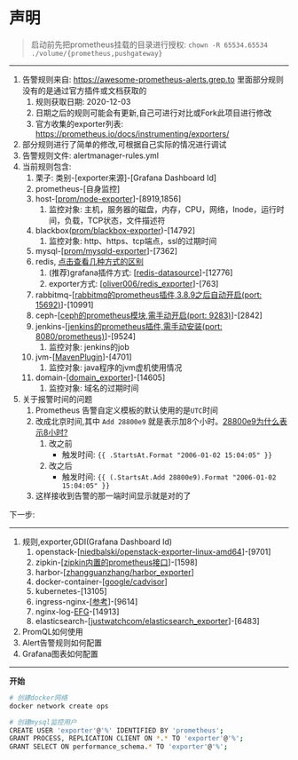 # 声明

> 启动前先把prometheus挂载的目录进行授权: `chown -R 65534.65534 ./volume/{prometheus,pushgateway}`

---

1. 告警规则来自: <https://awesome-prometheus-alerts.grep.to> 里面部分规则没有的是通过官方插件或文档获取的
   1. 规则获取日期: 2020-12-03
   2. 日期之后的规则可能会有更新,自己可进行对比或Fork此项目进行修改
   3. 官方收集的exporter列表: <https://prometheus.io/docs/instrumenting/exporters/>
2. 部分规则进行了简单的修改,可根据自己实际的情况进行调试
3. 告警规则文件: alertmanager-rules.yml
4. 当前规则包含:
   1. 栗子: 类别-[exporter来源]-[Grafana Dashboard Id]
   2. prometheus-[自身监控]
   3. host-[[prom/node-exporter](https://hub.docker.com/r/prom/node-exporter)]-[8919,1856]
      1. 监控对象: 主机，服务器的磁盘，内存，CPU，网络，Inode，运行时间，负载，TCP状态，文件描述符
   4. blackbox([prom/blackbox-exporter](https://hub.docker.com/r/prom/blackbox-exporter))-[14792]
      1. 监控对象: http、https、tcp端点，ssl的过期时间
   5. mysql-[[prom/mysqld-exporter](https://hub.docker.com/r/prom/mysqld-exporter)]-[7362]
   6. redis, [点击查看几种方式的区别](https://redisgrafana.github.io/intro/)
      1. (推荐)grafana插件方式: [[redis-datasource](https://grafana.com/grafana/plugins/redis-datasource/)]-[12776]
      2. exporter方式: [[oliver006/redis_exporter](https://hub.docker.com/r/oliver006/redis_exporter)]-[763]
   7. rabbitmq-[[rabbitmq的prometheus插件,3.8.9之后自动开启(port: 15692)](https://www.rabbitmq.com/prometheus.html)]-[10991]
   8. ceph-[[ceph的prometheus模块,需手动开启(port: 9283)](https://docs.ceph.com/en/latest/mgr/prometheus/)]-[2842]
   9. jenkins-[[jenkins的prometheus插件,需手动安装(port: 8080/prometheus)](https://plugins.jenkins.io/prometheus/)]-[9524]
      1. 监控对象: jenkins的job
   10. jvm-[[MavenPlugin](./docs/jvm.md)]-[4701]
       1. 监控对象: java程序的jvm虚机使用情况
   11. domain-[[domain_exporter](https://github.com/le-shi/domain_exporter)]-[14605]
       1. 监控对象: 域名的过期时间
5. 关于报警时间的问题
    1. Prometheus 告警自定义模板的默认使用的是`UTC`时间
    2. 改成北京时间,其中 `Add 28800e9`  就是表示加8个小时。[28800e9为什么表示8小时?](https://www.google.com/search?q=28800e9%E4%B8%BA%E4%BB%80%E4%B9%88%E8%A1%A8%E7%A4%BA8%E5%B0%8F%E6%97%B6%3F&oq=28800e9%E4%B8%BA%E4%BB%80%E4%B9%88%E8%A1%A8%E7%A4%BA8%E5%B0%8F%E6%97%B6%3F&aqs=chrome..69i64j69i57.2040j0j1&sourceid=chrome&ie=UTF-8)
        1. 改之前
           - 触发时间: `{{ .StartsAt.Format "2006-01-02 15:04:05" }}`
        2. 改之后
           - 触发时间: `{{ (.StartsAt.Add 28800e9).Format "2006-01-02 15:04:05" }}`
    3. 这样接收到告警的那一端时间显示就是对的了

下一步:

---

1. 规则,exporter,GDI(Grafana Dashboard Id)
   1. openstack-[[niedbalski/openstack-exporter-linux-amd64](https://quay.io/niedbalski/openstack-exporter-linux-amd64)]-[9701]
   2. zipkin-[[zipkin内置的prometheus接口](https://github.com/le-shi/docker-zipkin)]-[1598]
   3. harbor-[[zhangguanzhang/harbor_exporter](https://hub.docker.com/r/zhangguanzhang/harbor_exporter)]
   4. docker-container-[[google/cadvisor](https://hub.docker.com/r/google/cadvisor)]
   5. kubernetes-[13105]
   6. ingress-nginx-[[参考](https://github.com/kubernetes/ingress-nginx/tree/master/deploy/prometheus)]-[9614]
   7. nginx-log-[EFG](./docs/nginx.md)-[14913]
   8. elasticsearch-[[justwatchcom/elasticsearch_exporter](https://github.com/justwatchcom/elasticsearch_exporter)]-[6483]
2. PromQL如何使用
3. Alert告警规则如何配置
4. Grafana图表如何配置




---

**开始**

```bash
# 创建docker网络
docker network create ops

# 创建mysql监控用户
CREATE USER 'exporter'@'%' IDENTIFIED BY 'prometheus';
GRANT PROCESS, REPLICATION CLIENT ON *.* TO 'exporter'@'%';
GRANT SELECT ON performance_schema.* TO 'exporter'@'%';
```